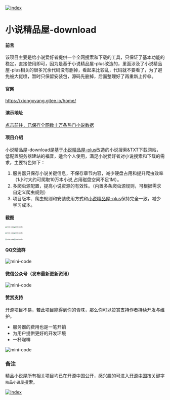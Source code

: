 [![index]( https://s1.ax1x.com/2020/07/03/NOSA5q.jpg )]( https://cloud.tencent.com/act/cps/redirect?redirect=1052&cps_key=736e609d66e0ac4e57813316cec6fd0b&from=console )

# 小说精品屋-download

#### 前言

该项目主要是给小说爱好者提供一个全网搜索和下载的工具，只保证了基本功能的稳定，直接使用即可，因为是基于小说精品屋-plus改造的，里面涉及了小说精品屋-plus相关的很多冗余代码没有删掉，看起来比较乱，代码就不要看了，为了避免被大佬喷，暂时只保留安装包，源码先删掉，后面整理好了再重新上传😄。

#### 官网

https://xiongxyang.gitee.io/home/

#### 演示地址

 [点击前往，已保存全网数十万条热门小说数据](http://47.106.243.172:8080/)


#### 项目介绍

小说精品屋-download是基于[小说精品屋-plus](https://github.com/201206030/novel-plus)改造的小说搜索&TXT下载网站，低配置服务器建站的福音，适合个人使用，满足小说爱好者对小说搜索和下载的需求，主要特色如下：

1. 服务器只保存小说关键信息，不保存章节内容，减少硬盘占用和提升爬虫效率（1小时大约可爬取10万本小说,占用磁盘空间不足1M）。
2. 多爬虫源配置，提高小说资源的有效性。（内置多条爬虫源规则，可根据需求自定义爬虫规则）
3. 项目版本、爬虫规则和安装使用方式和[小说精品屋-plus](https://www.oschina.net/p/novel-plus)保持完全一致，减少学习成本。



#### 截图

  <img src="https://s3.ax1x.com/2020/12/18/rGzOd1.jpg" alt="mini-code" style="zoom: 33%;" /><img src="https://s3.ax1x.com/2020/12/18/rJSkdI.jpg" alt="mini-code" style="zoom:33%;" />



<img src="https://s3.ax1x.com/2020/12/18/rJSKyQ.jpg" alt="mini-code" style="zoom:33%;" /><img src="https://s3.ax1x.com/2020/12/18/rJS1wn.jpg" alt="mini-code" style="zoom:33%;" />

<img src="https://s3.ax1x.com/2020/12/18/rJSYWT.jpg" alt="mini-code" style="zoom:33%;" /><img src="https://s3.ax1x.com/2020/12/18/rJSay4.jpg" alt="mini-code" style="zoom:33%;" />

#### QQ交流群

![mini-code](https://s1.ax1x.com/2020/10/31/BUQVeI.png)

#### 微信公众号（发布最新更新资讯）

![mini-code](https://s3.ax1x.com/2020/12/03/DoImOx.png)

#### 赞赏支持

开源项目不易，若此项目能得到你的青睐，那么你可以赞赏支持作者持续开发与维护。

- 服务器的费用也是一笔开销
- 为用户提供更好的开发环境
- 一杯咖啡 

![mini-code](https://s1.ax1x.com/2020/10/31/BUQJwq.png)

### 备注

精品小说屋所有相关项目均已在开源中国公开，感兴趣的可进入[开源中国](https://www.oschina.net/p/fiction_house)按关键字`精品小说屋`搜索。

[![index](https://s1.ax1x.com/2020/07/03/NOSuMF.jpg)](https://www.aliyun.com/minisite/goods?userCode=uf4nasee )
